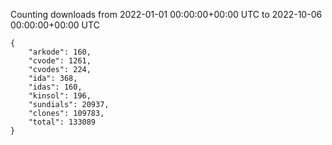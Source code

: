 
Counting downloads from 2022-01-01 00:00:00+00:00 UTC to 2022-10-06 00:00:00+00:00 UTC

```
{
    "arkode": 160,
    "cvode": 1261,
    "cvodes": 224,
    "ida": 368,
    "idas": 160,
    "kinsol": 196,
    "sundials": 20937,
    "clones": 109783,
    "total": 133089
}
```
